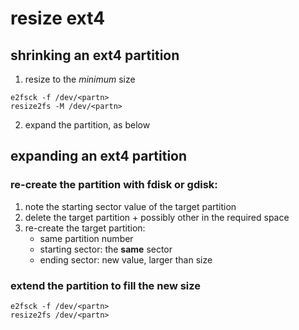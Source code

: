 resize ext4
===
## shrinking an ext4 partition
 1. resize to the *minimum* size
```
e2fsck -f /dev/<partn>
resize2fs -M /dev/<partn>
```
 2. expand the partition, as below
## expanding an ext4 partition
### re-create the partition with fdisk or gdisk:
  1. note the starting sector value of the target partition
  2. delete the target partition + possibly other in the required space
  3. re-create the target partition:
     * same partition number
     * starting sector: the **same** sector
     * ending sector: new value, larger than  size
### extend the partition to fill the new size
```
e2fsck -f /dev/<partn> 
resize2fs /dev/<partn>
```
